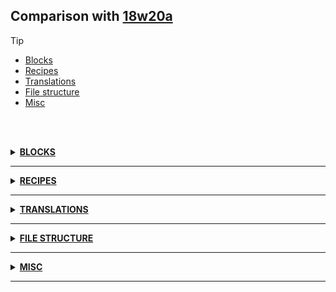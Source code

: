 ## Comparison with [18w20a](https://github.com/PixiGeko/Minecraft-generated-data/tree/18w20a)

> [!TIP]
> - [Blocks](#blocks)
> - [Recipes](#recipes)
> - [Translations](#translations)
> - [File structure](#file-structure)
> - [Misc](#misc)

<br/><br/>
<details><summary><b><ins>BLOCKS</ins></b><a name="blocks"></a></summary>
<br/>
<details>
<summary>
🗒️ List
</summary>

```diff
- melon_block.json
+ melon.json
```

</details>
</details>
<hr/>
<details><summary><b><ins>RECIPES</ins></b><a name="recipes"></a></summary>
<br/>
<details>
<summary>
🗒️ List
</summary>

```diff
+ glistering_melon_slice.json
- melon_block.json
+ melon.json
- speckled_melon.json
```

</details>
</details>
<hr/>
<details><summary><b><ins>TRANSLATIONS</ins></b><a name="translations"></a></summary>
<br/>
<details>
<summary>
Keys
</summary>

```diff
- block.minecraft.melon_block: Melon
+ block.minecraft.melon: Melon
+ block.minecraft.potted_acacia_sapling: Potted Acacia Sapling
+ block.minecraft.potted_allium: Potted Allium
+ block.minecraft.potted_azure_bluet: Potted Azure Bluet
+ block.minecraft.potted_birch_sapling: Potted Birch Sapling
+ block.minecraft.potted_blue_orchid: Potted Blue Orchid
+ block.minecraft.potted_brown_mushroom: Potted Brown Mushroom
+ block.minecraft.potted_cactus: Potted Cactus
+ block.minecraft.potted_dandelion: Potted Dandelion
+ block.minecraft.potted_dark_oak_sapling: Potted Dark Oak Sapling
+ block.minecraft.potted_dead_bush: Potted Dead Bush
+ block.minecraft.potted_fern: Potted Fern
+ block.minecraft.potted_jungle_sapling: Potted Jungle Sapling
+ block.minecraft.potted_oak_sapling: Potted Oak Sapling
+ block.minecraft.potted_orange_tulip: Potted Orange Tulip
+ block.minecraft.potted_oxeye_daisy: Potted Oxeye Daisy
+ block.minecraft.potted_pink_tulip: Potted Pink Tulip
+ block.minecraft.potted_poppy: Potted Poppy
+ block.minecraft.potted_red_mushroom: Potted Red Mushroom
+ block.minecraft.potted_red_tulip: Potted Red Tulip
+ block.minecraft.potted_spruce_sapling: Potted Spruce Sapling
+ block.minecraft.potted_white_tulip: Potted White Tulip
+ item.minecraft.glistering_melon_slice: Glistering Melon Slice
+ item.minecraft.melon_slice: Melon Slice
- item.minecraft.melon: Melon Slice
- item.minecraft.speckled_melon: Glistering Melon
+ realms.missing.module.error.text: Realms could not be opened right now, please try again later
+ realms.missing.snapshot.error.text: Realms is currently not supported in snapshots
```

</details>
<details>
<summary>
Changes
</summary>
<br/>
<table>
<tr><th>Name</th><th>18w20a</th><th>18w20b</th></tr>
<tr><th align="left"><div style="width:290px">selectWorld.versionJoinButton</div></th><td>Use Anyway</td><td>Load Anyway</td></tr>
<tr><th align="left"><div style="width:290px">createWorld.customize.buffet.generatortype</div></th><td>World generator :</td><td>World generator:</td></tr>
<tr><th align="left"><div style="width:290px">multiplayer.disconnect.banned</div></th><td>You are banned from this server.</td><td>You are banned from this server</td></tr>
<tr><th align="left"><div style="width:290px">multiplayer.disconnect.ip_banned</div></th><td>You have been IP banned.</td><td>You have been IP banned from this server</td></tr>
<tr><th align="left"><div style="width:290px">multiplayer.disconnect.kicked</div></th><td>Kicked by an operator.</td><td>Kicked by an operator</td></tr>
<tr><th align="left"><div style="width:290px">multiplayer.disconnect.name_taken</div></th><td>That name is already taken.</td><td>That name is already taken</td></tr>
<tr><th align="left"><div style="width:290px">demo.day.6</div></th><td>You have passed your fifth day, use F2 to save a screenshot of your creation</td><td>You have passed your fifth day, use {} to save a screenshot of your creation</td></tr>
<tr><th align="left"><div style="width:290px">disconnect.loginFailed</div></th><td>Failed to login</td><td>Failed to log in</td></tr>
<tr><th align="left"><div style="width:290px">disconnect.loginFailedInfo</div></th><td>Failed to login: %s</td><td>Failed to log in: %s</td></tr>
<tr><th align="left"><div style="width:290px">options.narrator.off</div></th><td>Off</td><td>OFF</td></tr>
<tr><th align="left"><div style="width:290px">entity.minecraft.ender_crystal</div></th><td>Ender Crystal</td><td>End Crystal</td></tr>
<tr><th align="left"><div style="width:290px">entity.minecraft.tnt</div></th><td>Block of TNT</td><td>Primed TNT</td></tr>
<tr><th align="left"><div style="width:290px">death.attack.hotFloor</div></th><td>%1$s discovered floor was lava</td><td>%1$s discovered the floor was lava</td></tr>
<tr><th align="left"><div style="width:290px">death.attack.mob.item</div></th><td>%1$s was slaim by %2$s using %3$s</td><td>%1$s was slain by %2$s using %3$s</td></tr>
<tr><th align="left"><div style="width:290px">stat.minecraft.play_record</div></th><td>Records Played</td><td>Music Discs Played</td></tr>
<tr><th align="left"><div style="width:290px">subtitles.entity.generic.small_fall</div></th><td>Something tripped</td><td>Something trips</td></tr>
<tr><th align="left"><div style="width:290px">subtitles.entity.llama.angry</div></th><td>Llama bleats angry</td><td>Llama bleats angrily</td></tr>
<tr><th align="left"><div style="width:290px">subtitles.turtle.ambient_land</div></th><td>Turtle chirp</td><td>Turtle chirps</td></tr>
<tr><th align="left"><div style="width:290px">subtitles.item.armor.equip</div></th><td>Gear equipped</td><td>Gear equips</td></tr>
<tr><th align="left"><div style="width:290px">subtitles.item.armor.equip_elytra</div></th><td>Elytra rustles</td><td>Elytra rustle</td></tr>
<tr><th align="left"><div style="width:290px">debug.crash.message</div></th><td>FC + C is held down. This will crash the game unless released.</td><td>F3 + C is held down. This will crash the game unless released.</td></tr>
<tr><th align="left"><div style="width:290px">advancements.adventure.sleep_in_bed.title</div></th><td>Sweet dreams</td><td>Sweet Dreams</td></tr>
<tr><th align="left"><div style="width:290px">advancements.adventure.sniper_duel.title</div></th><td>Sniper duel</td><td>Sniper Duel</td></tr>
<tr><th align="left"><div style="width:290px">advancements.adventure.sniper_duel.description</div></th><td>Kill a skeleton with an arrow from more than 50 meters</td><td>Kill a Skeleton with an arrow from more than 50 meters</td></tr>
<tr><th align="left"><div style="width:290px">advancements.end.elytra.description</div></th><td>Find an Elytra</td><td>Find Elytra</td></tr>
<tr><th align="left"><div style="width:290px">advancements.end.respawn_dragon.description</div></th><td>Respawn the ender dragon</td><td>Respawn the Ender Dragon</td></tr>
<tr><th align="left"><div style="width:290px">advancements.nether.get_wither_skull.description</div></th><td>Obtain a wither skeleton's skull</td><td>Obtain a Wither Skeleton's skull</td></tr>
<tr><th align="left"><div style="width:290px">advancements.nether.fast_travel.description</div></th><td>Use the Nether to travel 7km in the Overworld</td><td>Use the Nether to travel 7 km in the Overworld</td></tr>
<tr><th align="left"><div style="width:290px">advancements.nether.uneasy_alliance.description</div></th><td>Rescue a Ghast from the Nether, bring it safely home to the Overworld... and then kill it.</td><td>Rescue a Ghast from the Nether, bring it safely home to the Overworld... and then kill it</td></tr>
<tr><th align="left"><div style="width:290px">advancements.story.cure_zombie_villager.description</div></th><td>Weaken and then cure a zombie villager</td><td>Weaken and then cure a Zombie Villager</td></tr>
<tr><th align="left"><div style="width:290px">advancements.story.follow_ender_eye.description</div></th><td>Follow an Ender Eye</td><td>Follow an Eye of Ender</td></tr>
<tr><th align="left"><div style="width:290px">argument.entity.options.dx.description</div></th><td>Entities between x and dx</td><td>Entities between x and x + dx</td></tr>
<tr><th align="left"><div style="width:290px">argument.entity.options.dy.description</div></th><td>Entities between y and dy</td><td>Entities between y and y + dy</td></tr>
<tr><th align="left"><div style="width:290px">argument.entity.options.dz.description</div></th><td>Entities between z and dz</td><td>Entities between z and z + dz</td></tr>
<tr><th align="left"><div style="width:290px">commands.whitelist.enabled</div></th><td>Whitelist is now turned on.</td><td>Whitelist is now turned on</td></tr>
<tr><th align="left"><div style="width:290px">commands.whitelist.disabled</div></th><td>Whitelist is now turned off.</td><td>Whitelist is now turned off</td></tr>
</table>
<br/>
</details>
</details>
<hr/>
<details><summary><b><ins>FILE STRUCTURE</ins></b><a name="file-structure"></a></summary>
<br/>
<details>
<summary>
data
</summary>

```diff
+ minecraft/advancements/recipes/brewing/glistering_melon_slice.json
- minecraft/advancements/recipes/brewing/speckled_melon.json
- minecraft/advancements/recipes/building_blocks/melon_block.json
+ minecraft/advancements/recipes/building_blocks/melon.json
+ minecraft/recipes/glistering_melon_slice.json
- minecraft/recipes/melon_block.json
+ minecraft/recipes/melon.json
- minecraft/recipes/speckled_melon.json
```

</details>
<details>
<summary>
assets
</summary>

```diff
- minecraft/blockstates/melon_block.json
+ minecraft/blockstates/melon.json
- minecraft/models/block/melon_block.json
+ minecraft/models/block/melon.json
+ minecraft/models/item/glistering_melon_slice.json
- minecraft/models/item/melon_block.json
+ minecraft/models/item/melon_slice.json
- minecraft/models/item/speckled_melon.json
+ minecraft/textures/entity/conduit/closed_eye.png
- minecraft/textures/entity/conduit/entity_core.png
+ minecraft/textures/entity/conduit/open_eye.png
+ minecraft/textures/items/glistering_melon_slice.png
+ minecraft/textures/items/melon_slice.png
- minecraft/textures/items/melon.png
- minecraft/textures/items/speckled_melon.png
```

</details>
</details>
<hr/>
<details><summary><b><ins>MISC</ins></b><a name="misc"></a></summary>
<br/>
<details>
<summary>
splashes
</summary>

```diff
+ All rumors are true!
```

</details>
</details>
<hr/>